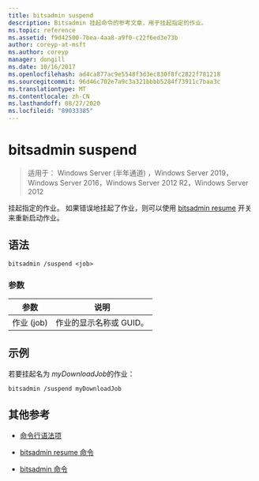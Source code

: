 ```yaml
---
title: bitsadmin suspend
description: Bitsadmin 挂起命令的参考文章，用于挂起指定的作业。
ms.topic: reference
ms.assetid: f9d42500-7bea-4aa8-a9f0-c22f6ed3e73b
author: coreyp-at-msft
ms.author: coreyp
manager: dongill
ms.date: 10/16/2017
ms.openlocfilehash: ad4ca877ac9e5548f3d3ec830f8fc2822f781218
ms.sourcegitcommit: 96d46c702e7a9c3a321bbbb5284f73911c7baa3c
ms.translationtype: MT
ms.contentlocale: zh-CN
ms.lasthandoff: 08/27/2020
ms.locfileid: "89033385"
---
```

# <a name="bitsadmin-suspend"></a>bitsadmin suspend

> 适用于： Windows Server (半年通道) ，Windows Server 2019，Windows Server 2016，Windows Server 2012 R2，Windows Server 2012

挂起指定的作业。 如果错误地挂起了作业，则可以使用 [bitsadmin resume](bitsadmin-resume.md) 开关来重新启动作业。

## <a name="syntax"></a>语法

```
bitsadmin /suspend <job>
```

### <a name="parameters"></a>参数

| 参数 | 说明 |
| --------- | ---------- |
| 作业 (job) | 作业的显示名称或 GUID。 |

## <a name="example"></a>示例

若要挂起名为 *myDownloadJob*的作业：


```
bitsadmin /suspend myDownloadJob
```

## <a name="additional-references"></a>其他参考

- [命令行语法项](command-line-syntax-key.md)

- [bitsadmin resume 命令](bitsadmin-resume.md)

- [bitsadmin 命令](bitsadmin.md)
